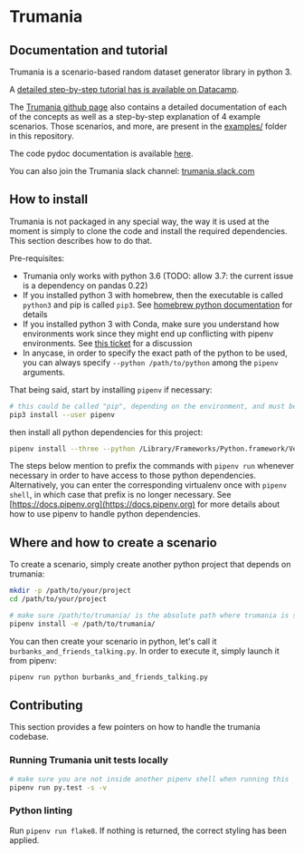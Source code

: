 # Trumania

## Documentation and tutorial

Trumania is a scenario-based random dataset generator library in python 3. 

A [detailed step-by-step tutorial has is available on Datacamp](https://www.datacamp.com/community/tutorials/generate-data-trumania). 

The [Trumania github page](http://realimpactanalytics.github.io/trumania/) also contains 
a detailed documentation of each of the concepts as well as a step-by-step explanation of 4 example scenarios. Those scenarios, and more, are present in the [examples/](examples/) folder in this repository.

The code pydoc documentation is available [here](http://realimpactanalytics.github.io/trumania/py-modindex.html).

You can also join the Trumania slack channel: [trumania.slack.com](https://trumania.slack.com)

## How to install 

Trumania is not packaged in any special way, the way it is used at the moment is simply to clone the code and install the required dependencies. This section describes how to do that.

Pre-requisites: 

- Trumania only works with python 3.6 (TODO: allow 3.7: the current issue is a dependency on pandas 0.22)
- If you installed python 3 with homebrew, then the executable is called `python3` and pip is called `pip3`. See [homebrew python documentation](https://docs.brew.sh/Homebrew-and-Python.html) for details
- If you installed python 3 with Conda, make sure you understand how environments work since they might end up conflicting with pipenv environments. See [this ticket](https://github.com/pypa/pipenv/issues/699) for a discussion
- In anycase, in order to specify the exact path of the python to be used, you can always specify `--python /path/to/python` among the `pipenv` arguments. 

That being said, start by installing `pipenv` if necessary: 

```sh
# this could be called "pip", depending on the environment, and must be linked to python 3
pip3 install --user pipenv
```

then install all python dependencies for this project: 

```sh
pipenv install --three --python /Library/Frameworks/Python.framework/Versions/3.6/bin/python3.6
```

The steps below mention to prefix the commands with `pipenv run` whenever necessary in order to have access to those python dependencies. Alternatively, you can enter the corresponding virtualenv once with `pipenv shell`, in which case that prefix is no longer necessary. See [https://docs.pipenv.org](https://docs.pipenv.org) for more details about how to use pipenv to handle python dependencies. 


## Where and how to create a scenario

To create a scenario, simply create another python project that depends on trumania: 

```sh
mkdir -p /path/to/your/project
cd /path/to/your/project

# make sure /path/to/trumania/ is the absolute path where trumania is stored
pipenv install -e /path/to/trumania/
```

You can then create your scenario in python, let's call it `burbanks_and_friends_talking.py`.  In order to execute it, simply launch it from pipenv: 

```sh
pipenv run python burbanks_and_friends_talking.py  
```

## Contributing

This section provides a few pointers on how to handle the trumania codebase.

### Running Trumania unit tests locally

```sh
# make sure you are not inside another pipenv shell when running this
pipenv run py.test -s -v
```

### Python linting
Run `pipenv run flake8`. If nothing is returned, the correct styling has been applied.
